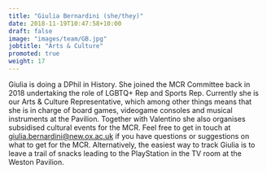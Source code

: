 ```yaml
---
title: "Giulia Bernardini (she/they)"
date: 2018-11-19T10:47:58+10:00
draft: false
image: "images/team/GB.jpg"
jobtitle: "Arts & Culture"
promoted: true
weight: 17
---
```


Giulia is doing a DPhil in History. She joined the MCR Committee back in 2018 undertaking the role of LGBTQ+ Rep and Sports Rep. Currently she is our Arts & Culture Representative, which among other things means that she is in charge of board games, videogame consoles and musical instruments at the Pavilion. Together with Valentino she also organises subsidised cultural events for the MCR. Feel free to get in touch at giulia.bernardini@new.ox.ac.uk if you have questions or suggestions on what to get for the MCR. Alternatively, the easiest way to track Giulia is to leave a trail of snacks leading to the PlayStation in the TV room at the Weston Pavilion.
